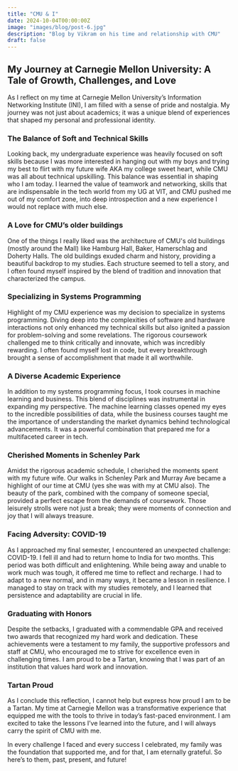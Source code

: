 ```yaml
---
title: "CMU & I"
date: 2024-10-04T00:00:00Z
image: "images/blog/post-6.jpg"
description: "Blog by Vikram on his time and relationship with CMU"
draft: false
---
```


## My Journey at Carnegie Mellon University: A Tale of Growth, Challenges, and Love

As I reflect on my time at Carnegie Mellon University’s Information Networking Institute (INI), I am filled with a sense of pride and nostalgia. My journey was not just about academics; it was a unique blend of experiences that shaped my personal and professional identity.

### The Balance of Soft and Technical Skills

Looking back, my undergraduate experience was heavily focused on soft skills because I was more interested in hanging out with my boys and trying my best to flirt with my future wife AKA my college sweet heart, while CMU was all about technical upskilling. This balance was essential in shaping who I am today. I learned the value of teamwork and networking, skills that are indispensable in the tech world from my UG at VIT, and CMU pushed me out of my comfort zone, into deep introspection and a new experience I would not replace with much else.

### A Love for CMU’s older buildings

One of the things I really liked was the architecture of CMU's old buildings (mostly around the Mall) like Hamburg Hall, Baker, Hamerschlag and Doherty Halls. The old buildings exuded charm and history, providing a beautiful backdrop to my studies. Each structure seemed to tell a story, and I often found myself inspired by the blend of tradition and innovation that characterized the campus.

### Specializing in Systems Programming

Highlight of my CMU experience was my decision to specialize in systems programming. Diving deep into the complexities of software and hardware interactions not only enhanced my technical skills but also ignited a passion for problem-solving and some revelations. The rigorous coursework challenged me to think critically and innovate, which was incredibly rewarding. I often found myself lost in code, but every breakthrough brought a sense of accomplishment that made it all worthwhile.

### A Diverse Academic Experience

In addition to my systems programming focus, I took courses in machine learning and business. This blend of disciplines was instrumental in expanding my perspective. The machine learning classes opened my eyes to the incredible possibilities of data, while the business courses taught me the importance of understanding the market dynamics behind technological advancements. It was a powerful combination that prepared me for a multifaceted career in tech.


### Cherished Moments in Schenley Park

Amidst the rigorous academic schedule, I cherished the moments spent with my future wife. Our walks in Schenley Park and Murray Ave became a highlight of our time at CMU (yes she was with my at CMU also). The beauty of the park, combined with the company of someone special, provided a perfect escape from the demands of coursework. Those leisurely strolls were not just a break; they were moments of connection and joy that I will always treasure.


### Facing Adversity: COVID-19

As I approached my final semester, I encountered an unexpected challenge: COVID-19. I fell ill and had to return home to India for two months. This period was both difficult and enlightening. While being away and unable to work much was tough, it offered me time to reflect and recharge. I had to adapt to a new normal, and in many ways, it became a lesson in resilience. I managed to stay on track with my studies remotely, and I learned that persistence and adaptability are crucial in life.


### Graduating with Honors

Despite the setbacks, I graduated with a commendable GPA and received two awards that recognized my hard work and dedication. These achievements were a testament to my family, the supportive professors and staff at CMU, who encouraged me to strive for excellence even in challenging times. I am proud to be a Tartan, knowing that I was part of an institution that values hard work and innovation.


### Tartan Proud

As I conclude this reflection, I cannot help but express how proud I am to be a Tartan. My time at Carnegie Mellon was a transformative experience that equipped me with the tools to thrive in today’s fast-paced environment. I am excited to take the lessons I’ve learned into the future, and I will always carry the spirit of CMU with me.

In every challenge I faced and every success I celebrated, my family was the foundation that supported me, and for that, I am eternally grateful. So here’s to them, past, present, and future!